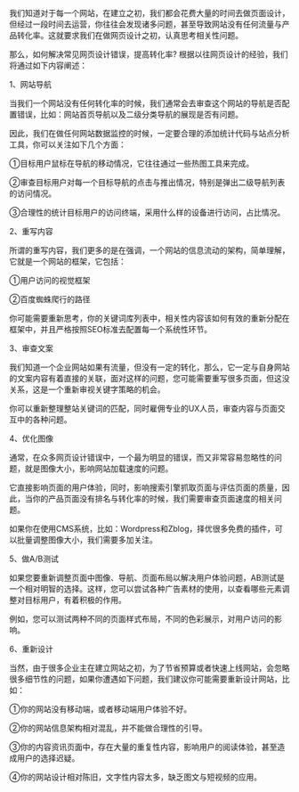 我们知道对于每一个网站，在建立之初，我们都会花费大量的时间去做页面设计，但经过一段时间去运营，你往往会发现诸多问题，甚至导致网站没有任何流量与产品转化率。这就要求我们在做网页设计之初，认真思考相关性问题。

那么，如何解决常见网页设计错误，提高转化率?
根据以往网页设计的经验，我们将通过如下内容阐述：

1、网站导航

当我们一个网站没有任何转化率的时候，我们通常会去审查这个网站的导航是否配置错误，比如：网站首页导航以及二级分类导航的展现是否有问题。

因此，我们在做任何网站数据监控的时候，一定要合理的添加统计代码与站点分析工具，你可以关注如下几个方面：

①目标用户鼠标在导航的移动情况，它往往通过一些热图工具来完成。

②审查目标用户对每一个目标导航的点击与推出情况，特别是弹出二级导航列表的访问情况。

③合理性的统计目标用户的访问终端，采用什么样的设备进行访问，占比情况。

2、重写内容

所谓的重写内容，我们更多的是在强调，一个网站的信息流动的架构，简单理解，它就是一个网站的框架，它包括：

①用户访问的视觉框架

②百度蜘蛛爬行的路径

你可能需要重新思考，你的关键词库列表中，相关性内容该如何有效的重新分配在框架中，并且严格按照SEO标准去配置每一个系统性环节。

3、审查文案

我们知道一个企业网站如果有流量，但没有一定的转化，那么，它一定与自身网站的文案内容有着直接的关联，面对这样的问题，您可能需要重写很多页面，但这没关系，这是一个重新审视关键字策略的机会。

你可以重新整理整站关键词的匹配，同时雇佣专业的UX人员，审查内容与页面交互中的各种问题。

4、优化图像

通常，在众多网页设计错误中，一个最为明显的错误，而又非常容易忽略性的问题，就是图像大小，影响网站加载速度的问题。

它直接影响页面的用户体验，同时，影响搜索引擎抓取页面与评估页面的质量，因此，当你的产品页面没有排名与转化率的时候，我们需要审查页面速度的相关问题。

如果你在使用CMS系统，比如：Wordpress和Zblog，择优很多免费的插件，可以批量调整图像大小，我们需要多加关注。

5、做A/B测试

如果您要重新调整页面中图像、导航、页面布局以解决用户体验问题，AB测试是一个相对明智的选择。这样，您可以尝试各种广告素材的使用，以查看哪些元素调整对目标用户，有着积极的作用。

例如，您可以测试两种不同的页面样式布局，不同的色彩展示，对用户访问的影响。

6、重新设计

当然，由于很多企业主在建立网站之初，为了节省预算或者快速上线网站，会忽略很多细节性的问题，如果你遭遇如下问题，我们建议你可能需要重新设计网站，比如：

①你的网站没有移动端，或者移动端用户体验不好。

②你的网站信息架构相对混乱，并不能做合理性的引导。

③你的内容资讯页面中，存在大量的重复性内容，影响用户的阅读体验，甚至造成用户的选择迟疑。

④你的网站设计相对陈旧，文字性内容太多，缺乏图文与短视频的应用。